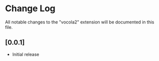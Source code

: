 # Change Log

All notable changes to the "vocola2" extension will be documented in this file.

## [0.0.1]

- Initial release